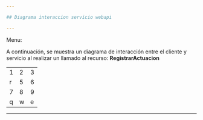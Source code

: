 ```yaml
---

## Diagrama interaccion servicio webapi 

---
```



Menu:

A continuación, se muestra un diagrama de interacción entre el cliente y  
servicio al realizar un llamado al recurso: **RegistrarActuacion**

<table><tbody><tr><td>1</td><td>2</td><td>3</td></tr><tr><td>r</td><td>5</td><td>6</td></tr><tr><td>7</td><td>8</td><td>9</td></tr><tr><td>q</td><td>w</td><td>e</td></tr></tbody></table>

---

<!DOCTYPE html>
<html lang="en">
    <head>
        <meta charset="UTF-8">
    </head>
    <body>
        <style>
            #container {
                width: 1000px;
                margin: 20px auto;
            }
            .ck-editor__editable[role="textbox"] {
                /* editing area */
                min-height: 200px;
            }
            .ck-content .image {
                /* block images */
                max-width: 80%;
                margin: 20px auto;
            }
        </style>
        <div id="container">
            <div id="editor">
            </div>
        </div>
        <!--
            The "super-build" of CKEditor 5 served via CDN contains a large set of plugins and multiple editor types.
            See https://ckeditor.com/docs/ckeditor5/latest/installation/getting-started/quick-start.html#running-a-full-featured-editor-from-cdn
        -->
        <script src="https://cdn.ckeditor.com/ckeditor5/35.2.1/super-build/ckeditor.js"></script>
        <!--
            Uncomment to load the Spanish translation
            <script src="https://cdn.ckeditor.com/ckeditor5/35.2.1/super-build/translations/es.js"></script>
        -->
        <script>
            // This sample still does not showcase all CKEditor 5 features (!)
            // Visit https://ckeditor.com/docs/ckeditor5/latest/features/index.html to browse all the features.
            CKEDITOR.ClassicEditor.create(document.getElementById("editor"), {
                // https://ckeditor.com/docs/ckeditor5/latest/features/toolbar/toolbar.html#extended-toolbar-configuration-format
                toolbar: {
                    items: [
                        'exportPDF','exportWord', '|',
                        'findAndReplace', 'selectAll', '|',
                        'heading', '|',
                        'bold', 'italic', 'strikethrough', 'underline', 'code', 'subscript', 'superscript', 'removeFormat', '|',
                        'bulletedList', 'numberedList', 'todoList', '|',
                        'outdent', 'indent', '|',
                        'undo', 'redo',
                        '-',
                        'fontSize', 'fontFamily', 'fontColor', 'fontBackgroundColor', 'highlight', '|',
                        'alignment', '|',
                        'link', 'insertImage', 'blockQuote', 'insertTable', 'mediaEmbed', 'codeBlock', 'htmlEmbed', '|',
                        'specialCharacters', 'horizontalLine', 'pageBreak', '|',
                        'textPartLanguage', '|',
                        'sourceEditing'
                    ],
                    shouldNotGroupWhenFull: true
                },
                // Changing the language of the interface requires loading the language file using the <script> tag.
                // language: 'es',
                list: {
                    properties: {
                        styles: true,
                        startIndex: true,
                        reversed: true
                    }
                },
                // https://ckeditor.com/docs/ckeditor5/latest/features/headings.html#configuration
                heading: {
                    options: [
                        { model: 'paragraph', title: 'Paragraph', class: 'ck-heading_paragraph' },
                        { model: 'heading1', view: 'h1', title: 'Heading 1', class: 'ck-heading_heading1' },
                        { model: 'heading2', view: 'h2', title: 'Heading 2', class: 'ck-heading_heading2' },
                        { model: 'heading3', view: 'h3', title: 'Heading 3', class: 'ck-heading_heading3' },
                        { model: 'heading4', view: 'h4', title: 'Heading 4', class: 'ck-heading_heading4' },
                        { model: 'heading5', view: 'h5', title: 'Heading 5', class: 'ck-heading_heading5' },
                        { model: 'heading6', view: 'h6', title: 'Heading 6', class: 'ck-heading_heading6' }
                    ]
                },
                // https://ckeditor.com/docs/ckeditor5/latest/features/editor-placeholder.html#using-the-editor-configuration
                placeholder: 'Welcome to CKEditor 5!',
                // https://ckeditor.com/docs/ckeditor5/latest/features/font.html#configuring-the-font-family-feature
                fontFamily: {
                    options: [
                        'default',
                        'Arial, Helvetica, sans-serif',
                        'Courier New, Courier, monospace',
                        'Georgia, serif',
                        'Lucida Sans Unicode, Lucida Grande, sans-serif',
                        'Tahoma, Geneva, sans-serif',
                        'Times New Roman, Times, serif',
                        'Trebuchet MS, Helvetica, sans-serif',
                        'Verdana, Geneva, sans-serif'
                    ],
                    supportAllValues: true
                },
                // https://ckeditor.com/docs/ckeditor5/latest/features/font.html#configuring-the-font-size-feature
                fontSize: {
                    options: [ 10, 12, 14, 'default', 18, 20, 22 ],
                    supportAllValues: true
                },
                // Be careful with the setting below. It instructs CKEditor to accept ALL HTML markup.
                // https://ckeditor.com/docs/ckeditor5/latest/features/general-html-support.html#enabling-all-html-features
                htmlSupport: {
                    allow: [
                        {
                            name: /.*/,
                            attributes: true,
                            classes: true,
                            styles: true
                        }
                    ]
                },
                // Be careful with enabling previews
                // https://ckeditor.com/docs/ckeditor5/latest/features/html-embed.html#content-previews
                htmlEmbed: {
                    showPreviews: true
                },
                // https://ckeditor.com/docs/ckeditor5/latest/features/link.html#custom-link-attributes-decorators
                link: {
                    decorators: {
                        addTargetToExternalLinks: true,
                        defaultProtocol: 'https://',
                        toggleDownloadable: {
                            mode: 'manual',
                            label: 'Downloadable',
                            attributes: {
                                download: 'file'
                            }
                        }
                    }
                },
                // https://ckeditor.com/docs/ckeditor5/latest/features/mentions.html#configuration
                mention: {
                    feeds: [
                        {
                            marker: '@',
                            feed: [
                                '@apple', '@bears', '@brownie', '@cake', '@cake', '@candy', '@canes', '@chocolate', '@cookie', '@cotton', '@cream',
                                '@cupcake', '@danish', '@donut', '@dragée', '@fruitcake', '@gingerbread', '@gummi', '@ice', '@jelly-o',
                                '@liquorice', '@macaroon', '@marzipan', '@oat', '@pie', '@plum', '@pudding', '@sesame', '@snaps', '@soufflé',
                                '@sugar', '@sweet', '@topping', '@wafer'
                            ],
                            minimumCharacters: 1
                        }
                    ]
                },
                // The "super-build" contains more premium features that require additional configuration, disable them below.
                // Do not turn them on unless you read the documentation and know how to configure them and setup the editor.
                removePlugins: [
                    // These two are commercial, but you can try them out without registering to a trial.
                    // 'ExportPdf',
                    // 'ExportWord',
                    'CKBox',
                    'CKFinder',
                    'EasyImage',
                    // This sample uses the Base64UploadAdapter to handle image uploads as it requires no configuration.
                    // https://ckeditor.com/docs/ckeditor5/latest/features/images/image-upload/base64-upload-adapter.html
                    // Storing images as Base64 is usually a very bad idea.
                    // Replace it on production website with other solutions:
                    // https://ckeditor.com/docs/ckeditor5/latest/features/images/image-upload/image-upload.html
                    // 'Base64UploadAdapter',
                    'RealTimeCollaborativeComments',
                    'RealTimeCollaborativeTrackChanges',
                    'RealTimeCollaborativeRevisionHistory',
                    'PresenceList',
                    'Comments',
                    'TrackChanges',
                    'TrackChangesData',
                    'RevisionHistory',
                    'Pagination',
                    'WProofreader',
                    // Careful, with the Mathtype plugin CKEditor will not load when loading this sample
                    // from a local file system (file://) - load this site via HTTP server if you enable MathType
                    'MathType'
                ]
            });
        </script>
    </body>
</html>

